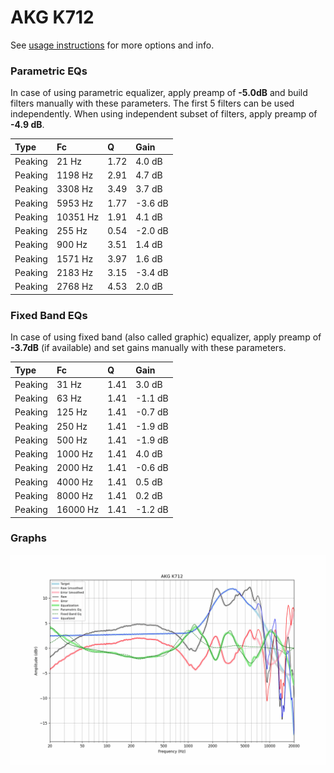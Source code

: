 # AKG K712
See [usage instructions](https://github.com/jaakkopasanen/AutoEq#usage) for more options and info.

### Parametric EQs
In case of using parametric equalizer, apply preamp of **-5.0dB** and build filters manually
with these parameters. The first 5 filters can be used independently.
When using independent subset of filters, apply preamp of **-4.9 dB**.

| Type    | Fc       |    Q | Gain    |
|:--------|:---------|:-----|:--------|
| Peaking | 21 Hz    | 1.72 | 4.0 dB  |
| Peaking | 1198 Hz  | 2.91 | 4.7 dB  |
| Peaking | 3308 Hz  | 3.49 | 3.7 dB  |
| Peaking | 5953 Hz  | 1.77 | -3.6 dB |
| Peaking | 10351 Hz | 1.91 | 4.1 dB  |
| Peaking | 255 Hz   | 0.54 | -2.0 dB |
| Peaking | 900 Hz   | 3.51 | 1.4 dB  |
| Peaking | 1571 Hz  | 3.97 | 1.6 dB  |
| Peaking | 2183 Hz  | 3.15 | -3.4 dB |
| Peaking | 2768 Hz  | 4.53 | 2.0 dB  |

### Fixed Band EQs
In case of using fixed band (also called graphic) equalizer, apply preamp of **-3.7dB**
(if available) and set gains manually with these parameters.

| Type    | Fc       |    Q | Gain    |
|:--------|:---------|:-----|:--------|
| Peaking | 31 Hz    | 1.41 | 3.0 dB  |
| Peaking | 63 Hz    | 1.41 | -1.1 dB |
| Peaking | 125 Hz   | 1.41 | -0.7 dB |
| Peaking | 250 Hz   | 1.41 | -1.9 dB |
| Peaking | 500 Hz   | 1.41 | -1.9 dB |
| Peaking | 1000 Hz  | 1.41 | 4.0 dB  |
| Peaking | 2000 Hz  | 1.41 | -0.6 dB |
| Peaking | 4000 Hz  | 1.41 | 0.5 dB  |
| Peaking | 8000 Hz  | 1.41 | 0.2 dB  |
| Peaking | 16000 Hz | 1.41 | -1.2 dB |

### Graphs
![](./AKG%20K712.png)